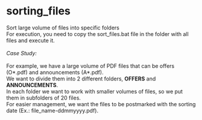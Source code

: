 # sorting_files
Sort large volume of files into specific folders<br>
For execution, you need to copy the sort_files.bat file in the folder with all files and execute it.<br>
<br>
<i>Case Study:</i><br>
<br>
For example, we have a large volume of PDF files that can be offers (O*.pdf) and announcements (A*.pdf).<br>
We want to divide them into 2 different folders, <b>OFFERS</b> and <b>ANNOUNCEMENTS</b>.<br>
In each folder we want to work with smaller volumes of files, so we put them in subfolders of 20 files.<br>
For easier management, we want the files to be postmarked with the sorting date (Ex.: file_name-ddmmyyyy.pdf).<br>
<br>
